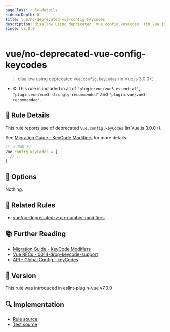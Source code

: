 ```yaml
---
pageClass: rule-details
sidebarDepth: 0
title: vue/no-deprecated-vue-config-keycodes
description: disallow using deprecated `Vue.config.keyCodes` (in Vue.js 3.0.0+)
since: v7.0.0
---
```


# vue/no-deprecated-vue-config-keycodes

> disallow using deprecated `Vue.config.keyCodes` (in Vue.js 3.0.0+)

- :gear: This rule is included in all of `"plugin:vue/vue3-essential"`, `"plugin:vue/vue3-strongly-recommended"` and `"plugin:vue/vue3-recommended"`.

## :book: Rule Details

This rule reports use of deprecated `Vue.config.keyCodes` (in Vue.js 3.0.0+).

See [Migration Guide - KeyCode Modifiers](https://v3-migration.vuejs.org/breaking-changes/keycode-modifiers.html) for more details.

<eslint-code-block filename="a.js" language="javascript" :rules="{'vue/no-deprecated-vue-config-keycodes': ['error']}">

```js
/* ✗ BAD */
Vue.config.keyCodes = {
  // ...
}
```

</eslint-code-block>

## :wrench: Options

Nothing.

## :couple: Related Rules

- [vue/no-deprecated-v-on-number-modifiers]

[vue/no-deprecated-v-on-number-modifiers]: ./no-deprecated-v-on-number-modifiers.md

## :books: Further Reading

- [Migration Guide - KeyCode Modifiers]
- [Vue RFCs - 0014-drop-keycode-support]
- [API - Global Config - keyCodes]

[Migration Guide - KeyCode Modifiers]: https://v3-migration.vuejs.org/breaking-changes/keycode-modifiers.html
[Vue RFCs - 0014-drop-keycode-support]: https://github.com/vuejs/rfcs/blob/master/active-rfcs/0014-drop-keycode-support.md
[API - Global Config - keyCodes]: https://v2.vuejs.org/v2/api/#keyCodes

## :rocket: Version

This rule was introduced in eslint-plugin-vue v7.0.0

## :mag: Implementation

- [Rule source](https://github.com/vuejs/eslint-plugin-vue/blob/master/lib/rules/no-deprecated-vue-config-keycodes.js)
- [Test source](https://github.com/vuejs/eslint-plugin-vue/blob/master/tests/lib/rules/no-deprecated-vue-config-keycodes.js)
